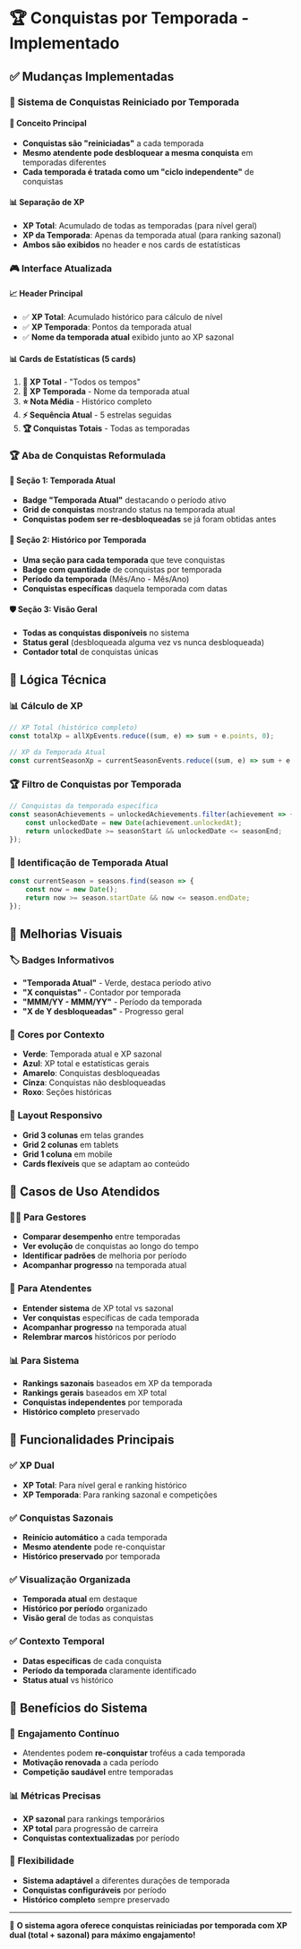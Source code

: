 # 🏆 Conquistas por Temporada - Implementado

## ✅ Mudanças Implementadas

### 🔄 **Sistema de Conquistas Reiniciado por Temporada**

#### 🎯 **Conceito Principal**
- **Conquistas são "reiniciadas"** a cada temporada
- **Mesmo atendente pode desbloquear a mesma conquista** em temporadas diferentes
- **Cada temporada é tratada como um "ciclo independente"** de conquistas

#### 📊 **Separação de XP**
- **XP Total**: Acumulado de todas as temporadas (para nível geral)
- **XP da Temporada**: Apenas da temporada atual (para ranking sazonal)
- **Ambos são exibidos** no header e nos cards de estatísticas

### 🎮 **Interface Atualizada**

#### 📈 **Header Principal**
- ✅ **XP Total**: Acumulado histórico para cálculo de nível
- ✅ **XP Temporada**: Pontos da temporada atual
- ✅ **Nome da temporada atual** exibido junto ao XP sazonal

#### 📊 **Cards de Estatísticas (5 cards)**
1. **💎 XP Total** - "Todos os tempos"
2. **🎯 XP Temporada** - Nome da temporada atual
3. **⭐ Nota Média** - Histórico completo
4. **⚡ Sequência Atual** - 5 estrelas seguidas
5. **🏆 Conquistas Totais** - Todas as temporadas

### 🏆 **Aba de Conquistas Reformulada**

#### 🎯 **Seção 1: Temporada Atual**
- **Badge "Temporada Atual"** destacando o período ativo
- **Grid de conquistas** mostrando status na temporada atual
- **Conquistas podem ser re-desbloqueadas** se já foram obtidas antes

#### 📅 **Seção 2: Histórico por Temporada**
- **Uma seção para cada temporada** que teve conquistas
- **Badge com quantidade** de conquistas por temporada
- **Período da temporada** (Mês/Ano - Mês/Ano)
- **Conquistas específicas** daquela temporada com datas

#### 🛡️ **Seção 3: Visão Geral**
- **Todas as conquistas disponíveis** no sistema
- **Status geral** (desbloqueada alguma vez vs nunca desbloqueada)
- **Contador total** de conquistas únicas

## 🔧 **Lógica Técnica**

### 📊 **Cálculo de XP**
```typescript
// XP Total (histórico completo)
const totalXp = allXpEvents.reduce((sum, e) => sum + e.points, 0);

// XP da Temporada Atual
const currentSeasonXp = currentSeasonEvents.reduce((sum, e) => sum + e.points, 0);
```

### 🏆 **Filtro de Conquistas por Temporada**
```typescript
// Conquistas da temporada específica
const seasonAchievements = unlockedAchievements.filter(achievement => {
    const unlockedDate = new Date(achievement.unlockedAt);
    return unlockedDate >= seasonStart && unlockedDate <= seasonEnd;
});
```

### 🎯 **Identificação de Temporada Atual**
```typescript
const currentSeason = seasons.find(season => {
    const now = new Date();
    return now >= season.startDate && now <= season.endDate;
});
```

## 🎨 **Melhorias Visuais**

### 🏷️ **Badges Informativos**
- **"Temporada Atual"** - Verde, destaca período ativo
- **"X conquistas"** - Contador por temporada
- **"MMM/YY - MMM/YY"** - Período da temporada
- **"X de Y desbloqueadas"** - Progresso geral

### 🌈 **Cores por Contexto**
- **Verde**: Temporada atual e XP sazonal
- **Azul**: XP total e estatísticas gerais
- **Amarelo**: Conquistas desbloqueadas
- **Cinza**: Conquistas não desbloqueadas
- **Roxo**: Seções históricas

### 📱 **Layout Responsivo**
- **Grid 3 colunas** em telas grandes
- **Grid 2 colunas** em tablets
- **Grid 1 coluna** em mobile
- **Cards flexíveis** que se adaptam ao conteúdo

## 🎯 **Casos de Uso Atendidos**

### 👨‍💼 **Para Gestores**
- **Comparar desempenho** entre temporadas
- **Ver evolução** de conquistas ao longo do tempo
- **Identificar padrões** de melhoria por período
- **Acompanhar progresso** na temporada atual

### 👤 **Para Atendentes**
- **Entender sistema** de XP total vs sazonal
- **Ver conquistas** específicas de cada temporada
- **Acompanhar progresso** na temporada atual
- **Relembrar marcos** históricos por período

### 📊 **Para Sistema**
- **Rankings sazonais** baseados em XP da temporada
- **Rankings gerais** baseados em XP total
- **Conquistas independentes** por temporada
- **Histórico completo** preservado

## 🚀 **Funcionalidades Principais**

### ✅ **XP Dual**
- **XP Total**: Para nível geral e ranking histórico
- **XP Temporada**: Para ranking sazonal e competições

### ✅ **Conquistas Sazonais**
- **Reinício automático** a cada temporada
- **Mesmo atendente** pode re-conquistar
- **Histórico preservado** por temporada

### ✅ **Visualização Organizada**
- **Temporada atual** em destaque
- **Histórico por período** organizado
- **Visão geral** de todas as conquistas

### ✅ **Contexto Temporal**
- **Datas específicas** de cada conquista
- **Período da temporada** claramente identificado
- **Status atual** vs histórico

## 🎉 **Benefícios do Sistema**

### 🔄 **Engajamento Contínuo**
- Atendentes podem **re-conquistar** troféus a cada temporada
- **Motivação renovada** a cada período
- **Competição saudável** entre temporadas

### 📊 **Métricas Precisas**
- **XP sazonal** para rankings temporários
- **XP total** para progressão de carreira
- **Conquistas contextualizadas** por período

### 🎯 **Flexibilidade**
- **Sistema adaptável** a diferentes durações de temporada
- **Conquistas configuráveis** por período
- **Histórico completo** sempre preservado

---

🎉 **O sistema agora oferece conquistas reiniciadas por temporada com XP dual (total + sazonal) para máximo engajamento!**